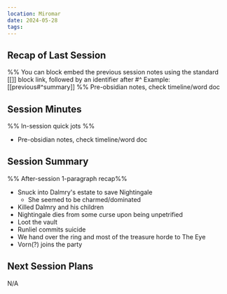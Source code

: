 ```yaml
---
location: Miromar
date: 2024-05-28
tags: 
---
```

## Recap of Last Session
%%
You can block embed the previous session notes using the standard [[]] block link, followed by an identifier after #^ 
Example: [[previous#^summary]]
%%
Pre-obsidian notes, check timeline/word doc
## Session Minutes
%% In-session quick jots %%
- Pre-obsidian notes, check timeline/word doc

## Session Summary
%% After-session 1-paragraph recap%%
- Snuck into Dalmry's estate to save Nightingale
	- She seemed to be charmed/dominated
- Killed Dalmry and his children
- Nightingale dies from some curse upon being unpetrified
- Loot the vault
- Runliel commits suicide
- We hand over the ring and most of the treasure horde to The Eye
- Vorn(?) joins the party


## Next Session Plans
N/A